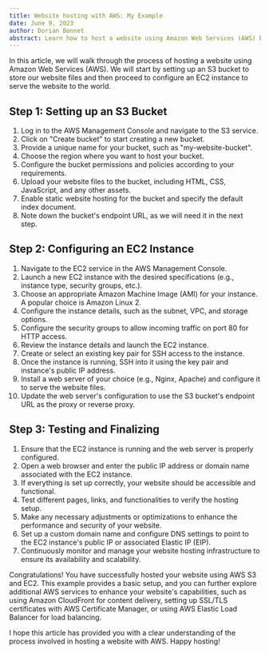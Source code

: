 ```yaml
---
title: Website hosting with AWS: My Example
date: June 9, 2023
author: Dorian Bonnet
abstract: Learn how to host a website using Amazon Web Services (AWS) by setting up an S3 bucket and an EC2 instance.
---
```


In this article, we will walk through the process of hosting a website using Amazon Web Services (AWS). We will start by setting up an S3 bucket to store our website files and then proceed to configure an EC2 instance to serve the website to the world.

## Step 1: Setting up an S3 Bucket

1. Log in to the AWS Management Console and navigate to the S3 service.
2. Click on "Create bucket" to start creating a new bucket.
3. Provide a unique name for your bucket, such as "my-website-bucket".
4. Choose the region where you want to host your bucket.
5. Configure the bucket permissions and policies according to your requirements.
6. Upload your website files to the bucket, including HTML, CSS, JavaScript, and any other assets.
7. Enable static website hosting for the bucket and specify the default index document.
8. Note down the bucket's endpoint URL, as we will need it in the next step.

## Step 2: Configuring an EC2 Instance

1. Navigate to the EC2 service in the AWS Management Console.
2. Launch a new EC2 instance with the desired specifications (e.g., instance type, security groups, etc.).
3. Choose an appropriate Amazon Machine Image (AMI) for your instance. A popular choice is Amazon Linux 2.
4. Configure the instance details, such as the subnet, VPC, and storage options.
5. Configure the security groups to allow incoming traffic on port 80 for HTTP access.
6. Review the instance details and launch the EC2 instance.
7. Create or select an existing key pair for SSH access to the instance.
8. Once the instance is running, SSH into it using the key pair and instance's public IP address.
9. Install a web server of your choice (e.g., Nginx, Apache) and configure it to serve the website files.
10. Update the web server's configuration to use the S3 bucket's endpoint URL as the proxy or reverse proxy.

## Step 3: Testing and Finalizing

1. Ensure that the EC2 instance is running and the web server is properly configured.
2. Open a web browser and enter the public IP address or domain name associated with the EC2 instance.
3. If everything is set up correctly, your website should be accessible and functional.
4. Test different pages, links, and functionalities to verify the hosting setup.
5. Make any necessary adjustments or optimizations to enhance the performance and security of your website.
6. Set up a custom domain name and configure DNS settings to point to the EC2 instance's public IP or associated Elastic IP (EIP).
7. Continuously monitor and manage your website hosting infrastructure to ensure its availability and scalability.

Congratulations! You have successfully hosted your website using AWS S3 and EC2. This example provides a basic setup, and you can further explore additional AWS services to enhance your website's capabilities, such as using Amazon CloudFront for content delivery, setting up SSL/TLS certificates with AWS Certificate Manager, or using AWS Elastic Load Balancer for load balancing.

I hope this article has provided you with a clear understanding of the process involved in hosting a website with AWS. Happy hosting!

